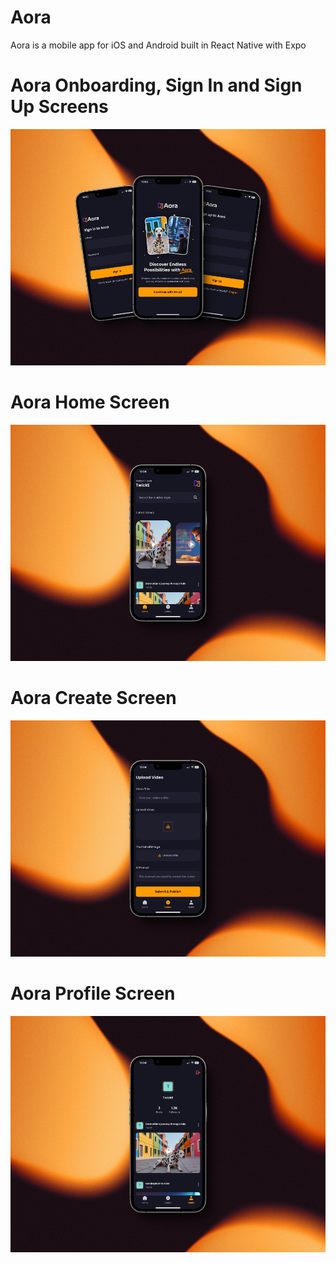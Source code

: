 # Aora
Aora is a mobile app for iOS and Android built in React Native with Expo

# Aora Onboarding, Sign In and Sign Up Screens
![Aora Onboarding, Sign In and Sign Up Screens](https://github.com/TwickE/ReadmeImages/blob/main/Aora1.png?raw=true)

# Aora Home Screen
![Aora Home Screen](https://github.com/TwickE/ReadmeImages/blob/main/Aora2.png?raw=true)

# Aora Create Screen
![Aora Create Screen](https://github.com/TwickE/ReadmeImages/blob/main/Aora3.png?raw=true)

# Aora Profile Screen
![Aora Profile Screen](https://github.com/TwickE/ReadmeImages/blob/main/Aora4.png?raw=true)
